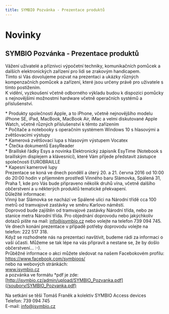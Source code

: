 ```yaml
---
title: SYMBIO Pozvánka - Prezentace produktů
---
```

# Novinky

## SYMBIO Pozvánka - Prezentace produktů

Vážení uživatelé a příznivci výpočetní techniky, komunikačních pomůcek a dalších elektronických zařízení pro lidi se zrakovým handicapem.  
Tímto si Vás dovolujeme pozvat na prezentaci a ukázky různých kompenzačních pomůcek a zařízení, které jsou určeny právě pro uživatele s tímto postižením.  
K vidění, vyzkoušení včetně odborného výkladu budou k dispozici pomůcky s nejnovějšími možnostmi hardware včetně operačních systémů a příslušenství.  
  
\* Produkty společnosti Apple, a to iPhone, včetně nejnovějšího modelu iPhone SE, iPad, MacBook, MacBook Air, iMac a velmi diskutované Apple Watch, včetně různých příslušenství k těmto zařízením  
\* Počítače a notebooky s operačním systémem Windows 10 s hlasovými a zvětšovacími výstupy  
\* Kamerová zvětšovací lupa s hlasovým výstupem Vocatex  
\* Čtečka dokumentů EasyReader  
\* Braillské řádky Esys a novinka Elektronický zápisník EsyTime (Notebook s braillským displejem a klávesnicí), které Vám přijede představit zástupce společnosti EUROBRAILLE  
\* Kapesní kamerové lupy  
Prezentace se koná ve dnech pondělí a úterý 20. a 21. června 2016 od 10:00 do 20:00 hodin v příjemném prostředí Vinného baru Slámovka, Spálená 31, Praha 1, kde pro Vás bude připraveno několik druhů vína, včetně dalšího občerstvení a u některých produktů tematické překvapení.  
Důležité informace:  
Vinný bar Slámovka se nachází ve Spálené ulici na Národní třídě cca 100 metrů od tramvajové zastávky ve směru Karlovo náměstí.  
Doprovod bude zajištěn od tramvajové zastávky Národní třída, nebo ze stanice metra Národní třída. Pro objednání doprovodu nebo jakýchkoliv dotazů pište na mail: [info@isymbio.cz](mailform.php?mail=info@isymbio.cz) nebo volejte na telefon 739 094 745.  
Ve dnech konání prezentace v případě potřeby doprovodu volejte na  
telefon: 222 517 318.  
Když se rozhodnete nás na prezentaci navštívit, budeme rádi za informaci o vaší účasti. Můžeme se tak lépe na vás připravit a nestane se, že by došlo občerstvení... :-).  
Průběžné informace o akci můžete sledovat na našem Facebokovém profilu:  
https://www.facebook.com/symbioos/  
nebo na webových stránkách:  
www.isymbio.cz  
a pozvánka ve formátu *pdf je zde:  
[http://isymbio.cz/admin/upload/SYMBIO_Pozvanka.pdf](/soubory/SYMBIO_Pozvanka.pdf)  
  
Na setkání se těší Tomáš Franěk a kolektiv SYMBIO Access devices  
Telefon: 739 094 745  
E-mail: [info@isymbio.cz](mailform.php?mail=info@isymbio.cz)